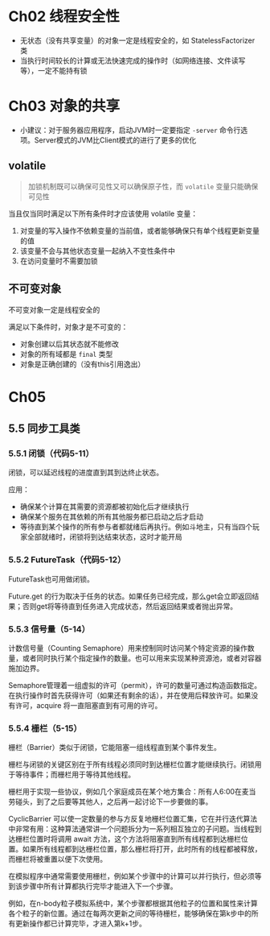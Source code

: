 # Ch02 线程安全性
- 无状态（没有共享变量）的对象一定是线程安全的，如 StatelessFactorizer 类
- 当执行时间较长的计算或无法快速完成的操作时（如网络连接、文件读写等），一定不能持有锁

# Ch03 对象的共享
- 小建议：对于服务器应用程序，启动JVM时一定要指定 `-server` 命令行选项。Server模式的JVM比Client模式的进行了更多的优化

## volatile

> 加锁机制既可以确保可见性又可以确保原子性，而 `volatile` 变量只能确保可见性
>

当且仅当同时满足以下所有条件时才应该使用 volatile 变量：
1. 对变量的写入操作不依赖变量的当前值，或者能够确保只有单个线程更新变量的值
2. 该变量不会与其他状态变量一起纳入不变性条件中
3. 在访问变量时不需要加锁

## 不可变对象
不可变对象一定是线程安全的

满足以下条件时，对象才是不可变的：
- 对象创建以后其状态就不能修改
- 对象的所有域都是 `final` 类型
- 对象是正确创建的（没有this引用逸出）

# Ch05
## 5.5 同步工具类
### 5.5.1 闭锁（代码5-11）
闭锁，可以延迟线程的进度直到其到达终止状态。

应用：
- 确保某个计算在其需要的资源都被初始化后才继续执行
- 确保某个服务在其依赖的所有其他服务都已启动之后才启动
- 等待直到某个操作的所有参与者都就绪后再执行。例如斗地主，只有当四个玩家全部就绪时，闭锁将到达结束状态，这时才能开局

### 5.5.2 FutureTask（代码5-12）
FutureTask也可用做闭锁。

Future.get 的行为取决于任务的状态。如果任务已经完成，那么get会立即返回结果；否则get将等待直到任务进入完成状态，然后返回结果或者抛出异常。

### 5.5.3 信号量（5-14）
计数信号量（Counting Semaphore）用来控制同时访问某个特定资源的操作数量，或者同时执行某个指定操作的数量。也可以用来实现某种资源池，或者对容器施加边界。

Semaphore管理着一组虚拟的许可（permit），许可的数量可通过构造函数指定。在执行操作时首先获得许可（如果还有剩余的话），并在使用后释放许可。如果没有许可，acquire 将一直阻塞直到有可用的许可。

### 5.5.4 栅栏（5-15）
栅栏（Barrier）类似于闭锁，它能阻塞一组线程直到某个事件发生。

栅栏与闭锁的关键区别在于所有线程必须同时到达栅栏位置才能继续执行。闭锁用于等待事件；而栅栏用于等待其他线程。

栅栏用于实现一些协议，例如几个家庭成员在某个地方集合：所有人6:00在麦当劳碰头，到了之后要等其他人，之后再一起讨论下一步要做的事。 

CyclicBarrier 可以使一定数量的参与方反复地栅栏位置汇集，它在并行迭代算法中非常有用：这种算法通常讲一个问题拆分为一系列相互独立的子问题。当线程到达栅栏位置时将调用 await 方法，这个方法将阻塞直到所有线程都到达栅栏位置。如果所有线程都到达栅栏位置，那么栅栏将打开，此时所有的线程都被释放，而栅栏将被重置以便下次使用。

在模拟程序中通常需要使用栅栏，例如某个步骤中的计算可以并行执行，但必须等到该步骤中所有计算都执行完毕才能进入下一个步骤。

例如，在n-body粒子模拟系统中，某个步骤都根据其他粒子的位置和属性来计算各个粒子的新位置。通过在每两次更新之间的等待栅栏，能够确保在第k步中的所有更新操作都已计算完毕，才进入第k+1步。